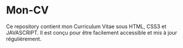 # Mon-CV
Ce repository contient mon Curriculum Vitae sous HTML, CSS3 et JAVASCRIPT. Il est conçu pour être facilement accessible et mis à jour régulièrement.
